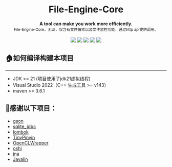 <h1 align="center">File-Engine-Core</h1>

<div align="center">
  <strong>A tool can make you work more efficiently.</strong><br>
  <sub>File-Engine-Core，无UI，仅含有文件搜索以及文件监控功能，通过http api提供调用。</sub>
</div>
<br>
<div align="center">
  <img src="https://img.shields.io/badge/license-MIT-yellow"/>
  <img src="https://img.shields.io/badge/language-c++-brightgreen"/>
  <img src="https://img.shields.io/badge/language-java-brightgreen" />
  <img src="https://img.shields.io/badge/language-cuda-brightgreen"/>
  <img src="https://img.shields.io/badge/documentation-yes-brightgreen"/>
</div>

## 🏠如何编译构建本项目

---

- JDK >= 21  (项目使用了jdk21虚拟线程)
- Visual Studio 2022（C++ 生成工具 >= v143）
- maven >= 3.6.1


## 💖感谢以下项目：

- [gson](https://github.com/google/gson)
- [sqlite_jdbc](https://github.com/xerial/sqlite-jdbc)   
- [lombok](https://projectlombok.org/)   
- [TinyPinyin](https://github.com/promeG/TinyPinyin)
- [OpenCLWrapper](https://github.com/ProjectPhysX/OpenCL-Wrapper)
- [oshi](https://github.com/oshi/oshi)
- [jna](https://github.com/java-native-access/jna)
- [Javalin](https://javalin.io/)
